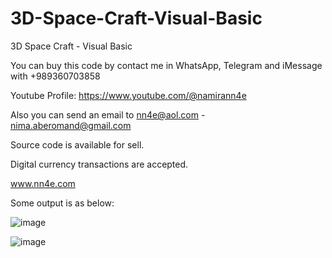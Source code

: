 # 3D-Space-Craft-Visual-Basic
3D Space Craft - Visual Basic

You can buy this code by contact me in WhatsApp, Telegram and iMessage with +989360703858

Youtube Profile: https://www.youtube.com/@namirann4e

Also you can send an email to nn4e@aol.com - nima.aberomand@gmail.com

Source code is available for sell.

Digital currency transactions are accepted.

www.nn4e.com

Some output is as below:

![image](https://github.com/user-attachments/assets/6fcb0967-61ba-4ac3-a76a-ae08344fc457)

![image](https://github.com/user-attachments/assets/9df2b87b-ecb0-4b38-84ec-3865fe7e830f)
